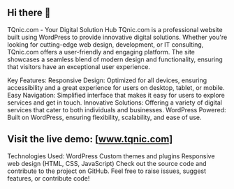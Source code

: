 ## Hi there 👋

TQnic.com - Your Digital Solution Hub
TQnic.com is a professional website built using WordPress to provide innovative digital solutions. Whether you're looking for cutting-edge web design, development, or IT consulting, TQnic.com offers a user-friendly and engaging platform. The site showcases a seamless blend of modern design and functionality, ensuring that visitors have an exceptional user experience.

Key Features:
Responsive Design: Optimized for all devices, ensuring accessibility and a great experience for users on desktop, tablet, or mobile.
Easy Navigation: Simplified interface that makes it easy for users to explore services and get in touch.
Innovative Solutions: Offering a variety of digital services that cater to both individuals and businesses.
WordPress Powered: Built on WordPress, ensuring flexibility, scalability, and ease of use.

## Visit the live demo: [www.tqnic.com]

Technologies Used:
WordPress
Custom themes and plugins
Responsive web design (HTML, CSS, JavaScript)
Check out the source code and contribute to the project on GitHub. Feel free to raise issues, suggest features, or contribute code!
  






<!--
**harshvk2431/harshvk2431** is a ✨ _special_ ✨ repository because its `README.md` (this file) appears on your GitHub profile.

Here are some ideas to get you started:

- 🔭 I’m currently working on ...  
- 🌱 I’m currently learning ...
- 👯 I’m looking to collaborate on ...
- 🤔 I’m looking for help with ...
- 💬 Ask me about ...
- 📫 How to reach me: ...
- 😄 Pronouns: ...
- ⚡ Fun fact: ...
-->
